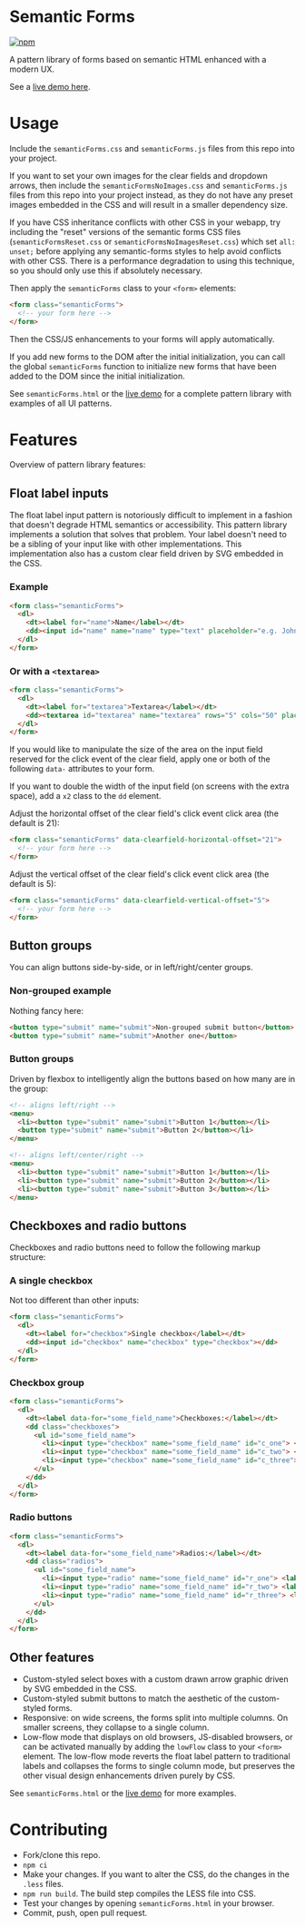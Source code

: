 # Semantic Forms

[![npm](https://img.shields.io/npm/v/semantic-forms.svg)](https://www.npmjs.com/package/semantic-forms)

A pattern library of forms based on semantic HTML enhanced with a modern UX.

See a [live demo here](https://kethinov.github.io/semanticforms/semanticForms.html).

# Usage

Include the `semanticForms.css` and `semanticForms.js` files from this repo into your project.

If you want to set your own images for the clear fields and dropdown arrows, then include the `semanticFormsNoImages.css` and `semanticForms.js` files from this repo into your project instead, as they do not have any preset images embedded in the CSS and will result in a smaller dependency size.

If you have CSS inheritance conflicts with other CSS in your webapp, try including the "reset" versions of the semantic forms CSS files (`semanticFormsReset.css` or `semanticFormsNoImagesReset.css`) which set `all: unset;` before applying any semantic-forms styles to help avoid conflicts with other CSS. There is a performance degradation to using this technique, so you should only use this if absolutely necessary.

Then apply the `semanticForms` class to your `<form>` elements:

```html
<form class="semanticForms">
  <!-- your form here -->
</form>
```

Then the CSS/JS enhancements to your forms will apply automatically.

If you add new forms to the DOM after the initial initialization, you can call the global `semanticForms` function to initialize new forms that have been added to the DOM since the initial initialization.

See `semanticForms.html` or the [live demo](https://kethinov.github.io/semanticforms/semanticForms.html) for a complete pattern library with examples of all UI patterns.

# Features

Overview of pattern library features:

## Float label inputs

The float label input pattern is notoriously difficult to implement in a fashion that doesn't degrade HTML semantics or accessibility. This pattern library implements a solution that solves that problem. Your label doesn't need to be a sibling of your input like with other implementations. This implementation also has a custom clear field driven by SVG embedded in the CSS.

### Example

```html
<form class="semanticForms">
  <dl>
    <dt><label for="name">Name</label></dt>
    <dd><input id="name" name="name" type="text" placeholder="e.g. John Smith"></dd>
  </dl>
</form>
```

### Or with a `<textarea>`

```html
<form class="semanticForms">
  <dl>
    <dt><label for="textarea">Textarea</label></dt>
    <dd><textarea id="textarea" name="textarea" rows="5" cols="50" placeholder="e.g. Long string of text"></textarea></dd>
  </dl>
</form>
```

If you would like to manipulate the size of the area on the input field reserved for the click event of the clear field, apply one or both of the following `data-` attributes to your form.

If you want to double the width of the input field (on screens with the extra space), add a `x2` class to the `dd` element.

Adjust the horizontal offset of the clear field's click event click area (the default is 21):

```html
<form class="semanticForms" data-clearfield-horizontal-offset="21">
  <!-- your form here -->
</form>
```

Adjust the vertical offset of the clear field's click event click area (the default is 5):

```html
<form class="semanticForms" data-clearfield-vertical-offset="5">
  <!-- your form here -->
</form>
```

## Button groups

You can align buttons side-by-side, or in left/right/center groups.

### Non-grouped example

Nothing fancy here:

```html
<button type="submit" name="submit">Non-grouped submit button</button>
<button type="submit" name="submit">Another one</button>
```

### Button groups

Driven by flexbox to intelligently align the buttons based on how many are in the group:

```html
<!-- aligns left/right -->
<menu>
  <li><button type="submit" name="submit">Button 1</button></li>
  <button type="submit" name="submit">Button 2</button></li>
</menu>

<!-- aligns left/center/right -->
<menu>
  <li><button type="submit" name="submit">Button 1</button></li>
  <li><button type="submit" name="submit">Button 2</button></li>
  <li><button type="submit" name="submit">Button 3</button></li>
</menu>
```

## Checkboxes and radio buttons

Checkboxes and radio buttons need to follow the following markup structure:

### A single checkbox

Not too different than other inputs:

```html
<form class="semanticForms">
  <dl>
    <dt><label for="checkbox">Single checkbox</label></dt>
    <dd><input id="checkbox" name="checkbox" type="checkbox"></dd>
  </dl>
</form>
```

### Checkbox group

```html
<form class="semanticForms">
  <dl>
    <dt><label data-for="some_field_name">Checkboxes:</label></dt>
    <dd class="checkboxes">
      <ul id="some_field_name">
        <li><input type="checkbox" name="some_field_name" id="c_one"> <label for="c_one">One</label></li>
        <li><input type="checkbox" name="some_field_name" id="c_two"> <label for="c_two">Two</label></li>
        <li><input type="checkbox" name="some_field_name" id="c_three"> <label for="c_three">Three</label></li>
      </ul>
    </dd>
  </dl>
</form>
```
### Radio buttons

```html
<form class="semanticForms">
  <dl>
    <dt><label data-for="some_field_name">Radios:</label></dt>
    <dd class="radios">
      <ul id="some_field_name">
        <li><input type="radio" name="some_field_name" id="r_one"> <label for="r_one">One</label></li>
        <li><input type="radio" name="some_field_name" id="r_two"> <label for="r_two">Two</label></li>
        <li><input type="radio" name="some_field_name" id="r_three"> <label for="r_three">Three</label></li>
      </ul>
    </dd>
  </dl>
</form>
```

## Other features

- Custom-styled select boxes with a custom drawn arrow graphic driven by SVG embedded in the CSS.
- Custom-styled submit buttons to match the aesthetic of the custom-styled forms.
- Responsive: on wide screens, the forms split into multiple columns. On smaller screens, they collapse to a single column.
- Low-flow mode that displays on old browsers, JS-disabled browsers, or can be activated manually by adding the `lowFlow` class to your `<form>` element. The low-flow mode reverts the float label pattern to traditional labels and collapses the forms to single column mode, but preserves the other visual design enhancements driven purely by CSS.

See `semanticForms.html` or the [live demo](https://kethinov.github.io/semanticforms/semanticForms.html) for more examples.

# Contributing

- Fork/clone this repo.
- `npm ci`
- Make your changes. If you want to alter the CSS, do the changes in the `.less` files.
- `npm run build`. The build step compiles the LESS file into CSS.
- Test your changes by opening `semanticForms.html` in your browser.
- Commit, push, open pull request.
